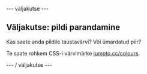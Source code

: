 \--- väljakutse \---

## Väljakutse: pildi parandamine

Kas saate anda pildile taustavärvi? Või ümardatud piir?

Te saate rohkem CSS-i värvimärke <a href="http://jumpto.cc/colours" target="_blank">jumpto.cc/colours</a>.

\--- / väljakutse \---